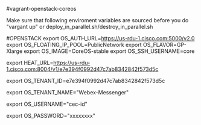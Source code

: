 #vagrant-openstack-coreos

Make sure that following enviroment variables are sourced before you do "vargant up" or deploy_in_parallel.sh/destroy_in_parallel.sh

#OPENSTACK
export OS_AUTH_URL=https://us-rdu-1.cisco.com:5000/v2.0
export OS_FLOATING_IP_POOL=PublicNetwork 
export OS_FLAVOR=GP-Xlarge 
export OS_IMAGE=CoreOS-stable 
export OS_SSH_USERNAME=core 

export HEAT_URL=https://us-rdu-1.cisco.com:8004/v1/e7e394f0992d47c7ab8342842f573d5c 

export OS_TENANT_ID=e7e394f0992d47c7ab8342842f573d5c 

export OS_TENANT_NAME="Webex-Messenger" 

export OS_USERNAME="cec-id" 

export OS_PASSWORD="xxxxxxxx" 

